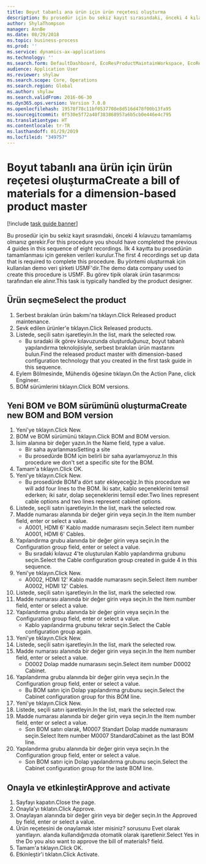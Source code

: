 ```yaml
---
title: Boyut tabanlı ana ürün için ürün reçetesi oluşturma
description: Bu prosedür için bu sekiz kayıt sırasındaki, önceki 4 kılavuzu tamamlamış olmanız gerekir.
author: ShylaThompson
manager: AnnBe
ms.date: 08/29/2018
ms.topic: business-process
ms.prod: ''
ms.service: dynamics-ax-applications
ms.technology: ''
ms.search.form: DefaultDashboard, EcoResProductMaintainWorkspace, EcoResProductOpenCasesFormPart, EcoResProductDetailsExtended, BOMConsistOf, BOMTable, InventItemIdLookupSimple, HcmWorkerLookUp
audience: Application User
ms.reviewer: shylaw
ms.search.scope: Core, Operations
ms.search.region: Global
ms.author: shylaw
ms.search.validFrom: 2016-06-30
ms.dyn365.ops.version: Version 7.0.0
ms.openlocfilehash: 19578f78c11bf0537708e8d516d478f00b13fa95
ms.sourcegitcommit: 0f530e5f72a40f383868957a6b5cb0e446e4c795
ms.translationtype: HT
ms.contentlocale: tr-TR
ms.lasthandoff: 01/29/2019
ms.locfileid: "349757"
---
```

# <a name="create-a-bill-of-materials-for-a-dimension-based-product-master"></a><span data-ttu-id="e7d2b-103">Boyut tabanlı ana ürün için ürün reçetesi oluşturma</span><span class="sxs-lookup"><span data-stu-id="e7d2b-103">Create a bill of materials for a dimension-based product master</span></span>

[!include [task guide banner](../../includes/task-guide-banner.md)]

<span data-ttu-id="e7d2b-104">Bu prosedür için bu sekiz kayıt sırasındaki, önceki 4 kılavuzu tamamlamış olmanız gerekir.</span><span class="sxs-lookup"><span data-stu-id="e7d2b-104">For this procedure you should have completed the previous 4 guides in this sequence of eight recordings.</span></span> <span data-ttu-id="e7d2b-105">İlk 4 kayıtta bu prosedürün tamamlanması için gereken verileri kurulur.</span><span class="sxs-lookup"><span data-stu-id="e7d2b-105">The first 4 recordings set up data that is required to complete this procedure.</span></span> <span data-ttu-id="e7d2b-106">Bu yöntemi oluşturmak için kullanılan demo veri şirketi USMF'dir.</span><span class="sxs-lookup"><span data-stu-id="e7d2b-106">The demo data company used to create this procedure is USMF.</span></span> <span data-ttu-id="e7d2b-107">Bu görev tipik olarak ürün tasarımcısı tarafından ele alınır.</span><span class="sxs-lookup"><span data-stu-id="e7d2b-107">This task is typically handled by the product designer.</span></span>


## <a name="select-the-product"></a><span data-ttu-id="e7d2b-108">Ürün seçme</span><span class="sxs-lookup"><span data-stu-id="e7d2b-108">Select the product</span></span>
1. <span data-ttu-id="e7d2b-109">Serbest bırakılan ürün bakımı'na tıklayın.</span><span class="sxs-lookup"><span data-stu-id="e7d2b-109">Click Released product maintenance.</span></span>
2. <span data-ttu-id="e7d2b-110">Sevk edilen ürünler'e tıklayın.</span><span class="sxs-lookup"><span data-stu-id="e7d2b-110">Click Released products.</span></span>
3. <span data-ttu-id="e7d2b-111">Listede, seçili satırı işaretleyin.</span><span class="sxs-lookup"><span data-stu-id="e7d2b-111">In the list, mark the selected row.</span></span>
    * <span data-ttu-id="e7d2b-112">Bu sıradaki ilk görev kılavuzunda oluşturduğunuz, boyut tabanlı yapılandırma teknolojisiyle, serbest bırakılan ürün mastarını bulun.</span><span class="sxs-lookup"><span data-stu-id="e7d2b-112">Find the released product master with dimension-based configuration technology that you created in the first task guide in this sequence.</span></span>  
4. <span data-ttu-id="e7d2b-113">Eylem Bölmesinde, Mühendis öğesine tıklayın.</span><span class="sxs-lookup"><span data-stu-id="e7d2b-113">On the Action Pane, click Engineer.</span></span>
5. <span data-ttu-id="e7d2b-114">BOM sürümlerini tıklayın.</span><span class="sxs-lookup"><span data-stu-id="e7d2b-114">Click BOM versions.</span></span>

## <a name="create-new-bom-and-bom-version"></a><span data-ttu-id="e7d2b-115">Yeni BOM ve BOM sürümünü oluşturma</span><span class="sxs-lookup"><span data-stu-id="e7d2b-115">Create new BOM and BOM version</span></span>
1. <span data-ttu-id="e7d2b-116">Yeni'ye tıklayın.</span><span class="sxs-lookup"><span data-stu-id="e7d2b-116">Click New.</span></span>
2. <span data-ttu-id="e7d2b-117">BOM ve BOM sürümünü tıklayın.</span><span class="sxs-lookup"><span data-stu-id="e7d2b-117">Click BOM and BOM version.</span></span>
3. <span data-ttu-id="e7d2b-118">İsim alanına bir değer yazın.</span><span class="sxs-lookup"><span data-stu-id="e7d2b-118">In the Name field, type a value.</span></span>
    * <span data-ttu-id="e7d2b-119">Bir saha ayarlanması</span><span class="sxs-lookup"><span data-stu-id="e7d2b-119">Setting a site</span></span>  
    * <span data-ttu-id="e7d2b-120">Bu prosedürde BOM için belirli bir saha ayarlamıyoruz.</span><span class="sxs-lookup"><span data-stu-id="e7d2b-120">In this procedure we don't set a specific site for the BOM.</span></span>  
4. <span data-ttu-id="e7d2b-121">Tamam'a tıklayın.</span><span class="sxs-lookup"><span data-stu-id="e7d2b-121">Click OK.</span></span>
5. <span data-ttu-id="e7d2b-122">Yeni'ye tıklayın.</span><span class="sxs-lookup"><span data-stu-id="e7d2b-122">Click New.</span></span>
    * <span data-ttu-id="e7d2b-123">Bu prosedürde BOM'a dört satır ekleyeceğiz.</span><span class="sxs-lookup"><span data-stu-id="e7d2b-123">In this procedure we will add four lines to the BOM.</span></span> <span data-ttu-id="e7d2b-124">İki satır, kablo seçeneklerini temsil ederken; iki satır, dolap seçeneklerini temsil eder.</span><span class="sxs-lookup"><span data-stu-id="e7d2b-124">Two lines represent cable options and two lines represent cabinet options.</span></span>  
6. <span data-ttu-id="e7d2b-125">Listede, seçili satırı işaretleyin.</span><span class="sxs-lookup"><span data-stu-id="e7d2b-125">In the list, mark the selected row.</span></span>
7. <span data-ttu-id="e7d2b-126">Madde numarası alanında bir değer girin veya seçin.</span><span class="sxs-lookup"><span data-stu-id="e7d2b-126">In the Item number field, enter or select a value.</span></span>
    * <span data-ttu-id="e7d2b-127">A0001, HDMI 6' Kablo madde numarasını seçin.</span><span class="sxs-lookup"><span data-stu-id="e7d2b-127">Select item number A0001, HDMI 6' Cables.</span></span>  
8. <span data-ttu-id="e7d2b-128">Yapılandırma grubu alanında bir değer girin veya seçin.</span><span class="sxs-lookup"><span data-stu-id="e7d2b-128">In the Configuration group field, enter or select a value.</span></span>
    * <span data-ttu-id="e7d2b-129">Bu sıradaki kılavuz 4'te oluşturulan Kablo yapılandırma grubunu seçin.</span><span class="sxs-lookup"><span data-stu-id="e7d2b-129">Select the Cable configuration group created in guide 4 in this sequence.</span></span>  
9. <span data-ttu-id="e7d2b-130">Yeni'ye tıklayın.</span><span class="sxs-lookup"><span data-stu-id="e7d2b-130">Click New.</span></span>
    * <span data-ttu-id="e7d2b-131">A0002, HDMI 12' Kablo madde numarasını seçin.</span><span class="sxs-lookup"><span data-stu-id="e7d2b-131">Select item number A0002, HDMI 12' Cables.</span></span>  
10. <span data-ttu-id="e7d2b-132">Listede, seçili satırı işaretleyin.</span><span class="sxs-lookup"><span data-stu-id="e7d2b-132">In the list, mark the selected row.</span></span>
11. <span data-ttu-id="e7d2b-133">Madde numarası alanında bir değer girin veya seçin.</span><span class="sxs-lookup"><span data-stu-id="e7d2b-133">In the Item number field, enter or select a value.</span></span>
12. <span data-ttu-id="e7d2b-134">Yapılandırma grubu alanında bir değer girin veya seçin.</span><span class="sxs-lookup"><span data-stu-id="e7d2b-134">In the Configuration group field, enter or select a value.</span></span>
    * <span data-ttu-id="e7d2b-135">Kablo yapılandırma grubunu tekrar seçin.</span><span class="sxs-lookup"><span data-stu-id="e7d2b-135">Select the Cable configuration group again.</span></span>  
13. <span data-ttu-id="e7d2b-136">Yeni'ye tıklayın.</span><span class="sxs-lookup"><span data-stu-id="e7d2b-136">Click New.</span></span>
14. <span data-ttu-id="e7d2b-137">Listede, seçili satırı işaretleyin.</span><span class="sxs-lookup"><span data-stu-id="e7d2b-137">In the list, mark the selected row.</span></span>
15. <span data-ttu-id="e7d2b-138">Madde numarası alanında bir değer girin veya seçin.</span><span class="sxs-lookup"><span data-stu-id="e7d2b-138">In the Item number field, enter or select a value.</span></span>
    * <span data-ttu-id="e7d2b-139">D0002 Dolap madde numarasını seçin.</span><span class="sxs-lookup"><span data-stu-id="e7d2b-139">Select item number D0002 Cabinet.</span></span>  
16. <span data-ttu-id="e7d2b-140">Yapılandırma grubu alanında bir değer girin veya seçin.</span><span class="sxs-lookup"><span data-stu-id="e7d2b-140">In the Configuration group field, enter or select a value.</span></span>
    * <span data-ttu-id="e7d2b-141">Bu BOM satırı için Dolap yapılandırma grubunu seçin.</span><span class="sxs-lookup"><span data-stu-id="e7d2b-141">Select the Cabinet configuration group for this BOM line.</span></span>  
17. <span data-ttu-id="e7d2b-142">Yeni'ye tıklayın.</span><span class="sxs-lookup"><span data-stu-id="e7d2b-142">Click New.</span></span>
18. <span data-ttu-id="e7d2b-143">Listede, seçili satırı işaretleyin.</span><span class="sxs-lookup"><span data-stu-id="e7d2b-143">In the list, mark the selected row.</span></span>
19. <span data-ttu-id="e7d2b-144">Madde numarası alanında bir değer girin veya seçin.</span><span class="sxs-lookup"><span data-stu-id="e7d2b-144">In the Item number field, enter or select a value.</span></span>
    * <span data-ttu-id="e7d2b-145">Son BOM satırı olarak, M0007 Standart Dolap madde numarasını seçin.</span><span class="sxs-lookup"><span data-stu-id="e7d2b-145">Select Item number M0007 StandardCabinet as the last BOM line.</span></span>  
20. <span data-ttu-id="e7d2b-146">Yapılandırma grubu alanında bir değer girin veya seçin.</span><span class="sxs-lookup"><span data-stu-id="e7d2b-146">In the Configuration group field, enter or select a value.</span></span>
    * <span data-ttu-id="e7d2b-147">Son BOM satırı için Dolap yapılandırma grubunu seçin.</span><span class="sxs-lookup"><span data-stu-id="e7d2b-147">Select the Cabinet configuration group for the laste BOM line.</span></span>  

## <a name="approve-and-activate"></a><span data-ttu-id="e7d2b-148">Onayla ve etkinleştir</span><span class="sxs-lookup"><span data-stu-id="e7d2b-148">Approve and activate</span></span>
1. <span data-ttu-id="e7d2b-149">Sayfayı kapatın.</span><span class="sxs-lookup"><span data-stu-id="e7d2b-149">Close the page.</span></span>
2. <span data-ttu-id="e7d2b-150">Onayla’yı tıklatın.</span><span class="sxs-lookup"><span data-stu-id="e7d2b-150">Click Approve.</span></span>
3. <span data-ttu-id="e7d2b-151">Onaylayan alanında bir değer girin veya bir değer seçin.</span><span class="sxs-lookup"><span data-stu-id="e7d2b-151">In the Approved by field, enter or select a value.</span></span>
4. <span data-ttu-id="e7d2b-152">Ürün reçetesini de onaylamak ister misiniz? sorusunu Evet olarak yanıtlayın. alanda kullandığınızda otomatik olarak işaretlenir.</span><span class="sxs-lookup"><span data-stu-id="e7d2b-152">Select Yes in the Do you also want to approve the bill of materials? field.</span></span>
5. <span data-ttu-id="e7d2b-153">Tamam'a tıklayın.</span><span class="sxs-lookup"><span data-stu-id="e7d2b-153">Click OK.</span></span>
6. <span data-ttu-id="e7d2b-154">Etkinleştir'i tıklatın.</span><span class="sxs-lookup"><span data-stu-id="e7d2b-154">Click Activate.</span></span>

